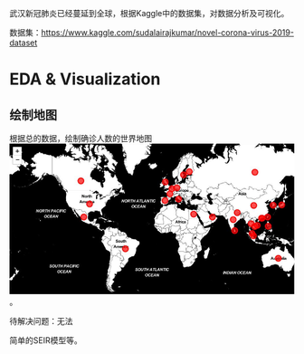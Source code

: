 武汉新冠肺炎已经蔓延到全球，根据Kaggle中的数据集，对数据分析及可视化。

数据集：https://www.kaggle.com/sudalairajkumar/novel-corona-virus-2019-dataset

# EDA & Visualization

## 绘制地图

根据总的数据，绘制确诊人数的世界地图![](images/confirmed_world_map.jpg)。



待解决问题：无法

简单的SEIR模型等。
